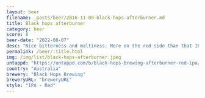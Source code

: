 ```yaml
---
layout: beer
filename: _posts/beer/2016-11-09-black-hops-afterburner.md
title: Black hops afterburner
category: beer
score: 8
beer-date: "2022-08-07"
desc: "Nice bitterness and maltiness. More on the red side than that IPA but I do like a red beer"
permalink: /beer/:title.html
img: /img/list/black-hops-afterburner.jpeg
untappd: "https://untappd.com/b/black-hops-brewing-afterburner-red-ipa/4576962"
country: "Australia"
brewery: "Black Hops Brewing"
breweryURL: "breweryURL"
style: "IPA - Red"
---
```

